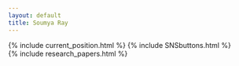 ```yaml
---
layout: default
title: Soumya Ray
---
```


{% include current_position.html %}
{% include SNSbuttons.html %}
<br>
{% include research_papers.html %}
